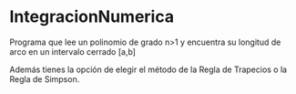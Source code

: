 # IntegracionNumerica
Programa que lee un polinomio de grado n>1 y encuentra su longitud de arco en un intervalo cerrado [a,b]

Además tienes la opción de elegir el método de la Regla de Trapecios o la Regla de Simpson.

